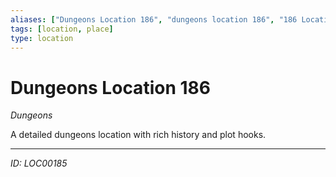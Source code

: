```yaml
---
aliases: ["Dungeons Location 186", "dungeons location 186", "186 Location Dungeons"]
tags: [location, place]
type: location
---
```


# Dungeons Location 186

*Dungeons*

A detailed dungeons location with rich history and plot hooks.

---
*ID: LOC00185*